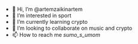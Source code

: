 - 👋 Hi, I’m @artemzaikinartem
- 👀 I’m interested in sport
- 🌱 I’m currently learning crypto
- 💞️ I’m looking to collaborate on music and crypto
- 📫 How to reach me _sumo_s_umom_

<!---
artemzaikinartem/artemzaikinartem is a ✨ special ✨ repository because its `README.md` (this file) appears on your GitHub profile.
You can click the Preview link to take a look at your changes.
--->
